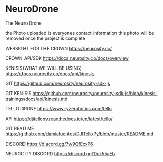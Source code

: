 # NeuroDrone
The Neuro Drone

the Photo uploaded is everyones contact information
this photo will be removed once the project is complete

WEBSIGHT FOR THE CROWN
https://neurosity.co/


CROWN API/SDK
https://docs.neurosity.co/docs/overview


KENISIS(WHAT WE WILL BE USING)
https://docs.neurosity.co/docs/api/kinesis


GIT 
https://github.com/neurosity/neurosity-sdk-js


GIT KENISIS
https://github.com/neurosity/neurosity-sdk-js/blob/kinesis-trainings/docs/api/kinesis.md

TELLO DRONE
https://www.ryzerobotics.com/tello


API
https://djitellopy.readthedocs.io/en/latest/tello/


GIT READ ME
https://github.com/damiafuentes/DJITelloPy/blob/master/README.md

DISCORD
https://discord.gg/7w9QfEcxP6

NEUROCITY DISCORD
https://discord.gg/Duk55aEb
